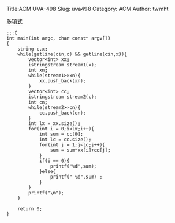 Title:ACM UVA-498
Slug: uva498
Category: ACM
Author: twmht

[多項式](http://luckycat.kshs.kh.edu.tw/homework/q498.htm)

    :::C
    int main(int argc, char const* argv[])
    {
        string c,x;
        while(getline(cin,c) && getline(cin,x)){
            vector<int> xx;
            istringstream stream1(x);
            int xn;
            while(stream1>>xn){
                xx.push_back(xn);
            }
            vector<int> cc;
            istringstream stream2(c);
            int cn;
            while(stream2>>cn){
                cc.push_back(cn);
            }
            int lx = xx.size(); 
            for(int i = 0;i<lx;i++){
                int sum = cc[0];
                int lc = cc.size();
                for(int j = 1;j<lc;j++){
                    sum = sum*xx[i]+cc[j];
                }
                if(i == 0){
                    printf("%d",sum);
                }else{
                    printf(" %d",sum) ;
                }
            }
            printf("\n");
        }

        return 0;
    }

